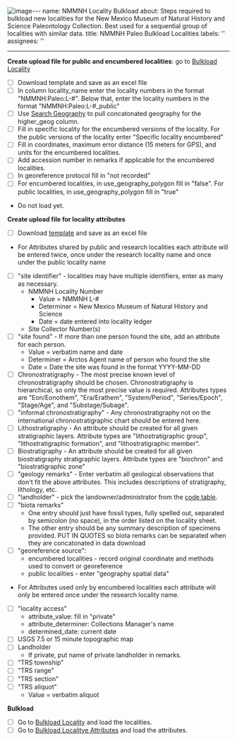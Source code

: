 ![image](https://github.com/ArctosDB/Arctos-Workflows/assets/47402809/d2d89cdc-2714-4665-8267-8668b7d1d4e1)---
name: NMMNH Locality Bulkload
about: Steps required to bulkload new localities for the New Mexico Museum of Natural
  History and Science Paleontology Collection. Best used for a sequential group of
  localities with similar data.
title: NMMNH Paleo Bulkload Localities
labels: ''
assignees: ''

---

**Create upload file for public and encumbered localities**: go to [Bulkload Locality](https://arctos.database.museum/tools/bulkloadLocality.cfm)
   - [ ] Download template and save as an excel file
   - [ ] In column locality_name enter the locality numbers in the format "NMMNH:Paleo:L-#". Below that, enter the locality numbers in the format "NMMNH:Paleo:L-#_public"
   - [ ] Use [Search Geography](https://arctos.database.museum/place.cfm?sch=geog) to pull concatonated geography for the higher_geog column.
   - [ ] Fill in specific locality for the encumbered versions of the locality. For the public versions of the locality enter "Specific locality encumbered"
   - [ ] Fill in coordinates, maximum error distance (15 meters for GPS), and units for the encumbered localities.
   - [ ] Add accession number in remarks if applicable for the encumbered localities.
   - [ ] In georeference protocol fill in "not recorded"
   - [ ] For encumbered localities, in use_geography_polygon fill in "false". For public localities, in use_geography_polygon fill in "true"
   - Do not load yet.

**Create upload file for locality attributes**
   - [ ] Download [template](https://arctos.database.museum/tools/bulkloadLocalityAttributes.cfm?action=ld) and save as an excel file
   - For Attributes shared by public and research localities each attribute will be entered twice, once under the research locality name and once under the public locality name
   - [ ] "site identifier" - localities may have multiple identifiers, enter as many as necessary.
      - NMMNH Locality Number
        - Value = NMMNH L-#
        - Determiner = New Mexico Museum of Natural History and Science
        - Date = date entered into locality ledger
      - Site Collector Number(s)
   - [ ] "site found" - If more than one person found the site, add an attribute for each person. 
      - Value = verbatim name and date
      - Determiner = Arctos Agent name of person who found the site
      - Date = Date the site was found in the format YYYY-MM-DD 
   - [ ] Chronostratigraphy - The most precise known level of chronostratigraphy should be chosen. Chronostratigraphy is hierarchical, so only the most precise value is required. Attributes types are "Eon/Eonothem", "Era/Erathem", "System/Period", "Series/Epoch", "Stage/Age", and "Substage/Subage".
   - [ ] "informal chronostratigraphy" - Any chronostratigraphy not on the international chronostratigraphic chart should be entered here. 
   - [ ] Lithostratigraphy - An attribute should be created for all given stratigraphic layers. Attribute types are "lithostratigraphic group", "lithostratigraphic formation", and "lithostratigraphic member".
   - [ ] Biostratigraphy - An attribute should be created for all given biostratigraphy stratigraphic layers. Attribute types are "biochron" and "biostratigraphic zone"
   - [ ] "geology remarks" - Enter verbatim all geological observations that don't fit the above attributes. This includes descriptions of stratigraphy, lithology, etc.
   - [ ] "landholder" - pick the landowner/administrator from the [code table](https://arctos.database.museum/info/ctDocumentation.cfm?table=ctlandholder).
   - [ ] "biota remarks"
     - One entry should just have fossil types, fully spelled out, separated by semicolon (no space), in the order listed on the locality sheet.
     - The other entry should be any summary description of specimens provided. PUT IN QUOTES so biota remarks can be separated when they are concatonated in data download
   - [ ] "georeference source":
      - encumbered localities - record original coordinate and methods used to convert or georeference
      - public localities - enter "geography spatial data"
   - For Attributes used only by encumbered localities each attribute will only be entered once under the research locality name.
   - [ ] "locality access"
     - attribute_value: fill in "private"
     - attribute_determiner: Collections Manager's name
     - determined_date: current date
   - [ ] USGS 7.5 or 15 minute topographic map
   - [ ] Landholder
     - If private, put name of private landholder in remarks.
   - [ ] "TRS township"
   - [ ] "TRS range"
   - [ ] "TRS section"
   - [ ] "TRS aliquot"
     - Value = verbatim aliquot
       
**Bulkload**
   - [ ] Go to [Bulkload Locality](https://arctos.database.museum/tools/bulkloadLocality.cfm) and load the localities.
   - [ ] Go to [Bulkload Localitye Attributes](https://arctos.database.museum/tools/bulkloadLocalityAttributes.cfm?action=ld) and load the attributes.
